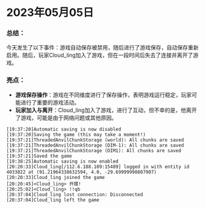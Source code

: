 # 2023年05月05日
### 总结：
今天发生了以下事件：游戏自动保存被禁用，随后进行了游戏保存，自动保存重新启用。随后，玩家Cloud_ling加入了游戏，但在一段时间后失去了连接并离开了游戏。

### 亮点：
- **游戏保存操作**：游戏在不同维度进行了保存操作，表明游戏运行稳定，玩家可能进行了重要的游戏活动。
- **玩家加入与离开**：Cloud_ling加入了游戏，进行了互动，但不幸的是，他离开了游戏，可能是由于网络问题或其他原因。
```
[19:37:20]Automatic saving is now disabled
[19:37:20]Saving the game (this may take a moment!)
[19:37:21]ThreadedAnvilChunkStorage (world): All chunks are saved
[19:37:21]ThreadedAnvilChunkStorage (DIM-1): All chunks are saved
[19:37:21]ThreadedAnvilChunkStorage (DIM1): All chunks are saved
[19:37:21]Saved the game
[19:38:25]Automatic saving is now enabled
[20:20:33]Cloud_ling[/112.6.188.109:15489] logged in with entity id 4033822 at (91.21964338632594, 4.0, -29.69999998807907)
[20:20:33]Cloud_ling joined the game
[20:20:45]<Cloud_ling> 开摆!
[20:25:02]<Cloud_ling> !!qb
[20:37:04]Cloud_ling lost connection: Disconnected
[20:37:04]Cloud_ling left the game
```
